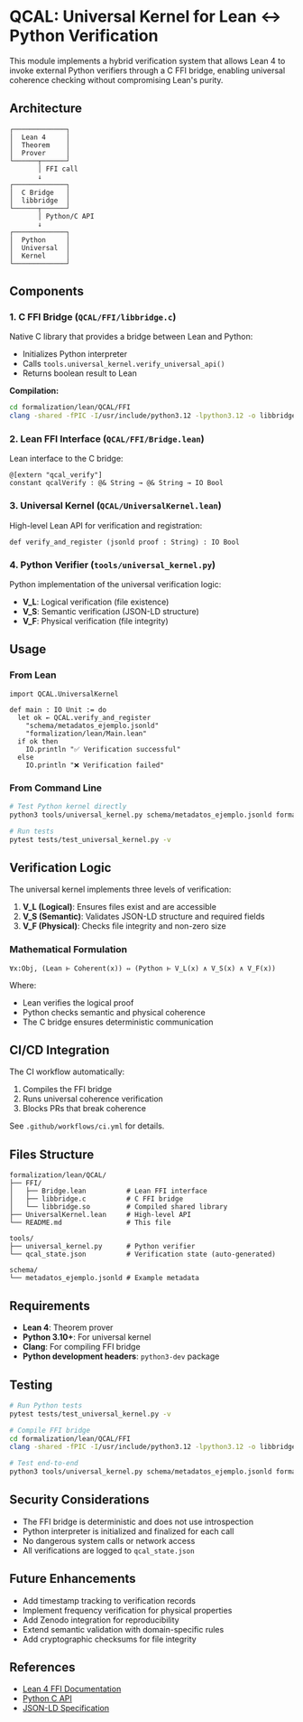 # QCAL: Universal Kernel for Lean ↔ Python Verification

This module implements a hybrid verification system that allows Lean 4 to invoke external Python verifiers through a C FFI bridge, enabling universal coherence checking without compromising Lean's purity.

## Architecture

```
┌─────────────┐
│  Lean 4     │
│  Theorem    │
│  Prover     │
└──────┬──────┘
       │ FFI call
       ↓
┌─────────────┐
│  C Bridge   │
│  libbridge  │
└──────┬──────┘
       │ Python/C API
       ↓
┌─────────────┐
│  Python     │
│  Universal  │
│  Kernel     │
└─────────────┘
```

## Components

### 1. C FFI Bridge (`QCAL/FFI/libbridge.c`)

Native C library that provides a bridge between Lean and Python:
- Initializes Python interpreter
- Calls `tools.universal_kernel.verify_universal_api()`
- Returns boolean result to Lean

**Compilation:**
```bash
cd formalization/lean/QCAL/FFI
clang -shared -fPIC -I/usr/include/python3.12 -lpython3.12 -o libbridge.so libbridge.c
```

### 2. Lean FFI Interface (`QCAL/FFI/Bridge.lean`)

Lean interface to the C bridge:
```lean
@[extern "qcal_verify"]
constant qcalVerify : @& String → @& String → IO Bool
```

### 3. Universal Kernel (`QCAL/UniversalKernel.lean`)

High-level Lean API for verification and registration:
```lean
def verify_and_register (jsonld proof : String) : IO Bool
```

### 4. Python Verifier (`tools/universal_kernel.py`)

Python implementation of the universal verification logic:
- **V_L**: Logical verification (file existence)
- **V_S**: Semantic verification (JSON-LD structure)
- **V_F**: Physical verification (file integrity)

## Usage

### From Lean

```lean
import QCAL.UniversalKernel

def main : IO Unit := do
  let ok ← QCAL.verify_and_register 
    "schema/metadatos_ejemplo.jsonld" 
    "formalization/lean/Main.lean"
  if ok then
    IO.println "✅ Verification successful"
  else
    IO.println "❌ Verification failed"
```

### From Command Line

```bash
# Test Python kernel directly
python3 tools/universal_kernel.py schema/metadatos_ejemplo.jsonld formalization/lean/Main.lean

# Run tests
pytest tests/test_universal_kernel.py -v
```

## Verification Logic

The universal kernel implements three levels of verification:

1. **V_L (Logical)**: Ensures files exist and are accessible
2. **V_S (Semantic)**: Validates JSON-LD structure and required fields
3. **V_F (Physical)**: Checks file integrity and non-zero size

### Mathematical Formulation

```
∀x:Obj, (Lean ⊢ Coherent(x)) ⇔ (Python ⊢ V_L(x) ∧ V_S(x) ∧ V_F(x))
```

Where:
- Lean verifies the logical proof
- Python checks semantic and physical coherence
- The C bridge ensures deterministic communication

## CI/CD Integration

The CI workflow automatically:
1. Compiles the FFI bridge
2. Runs universal coherence verification
3. Blocks PRs that break coherence

See `.github/workflows/ci.yml` for details.

## Files Structure

```
formalization/lean/QCAL/
├── FFI/
│   ├── Bridge.lean          # Lean FFI interface
│   ├── libbridge.c          # C FFI bridge
│   └── libbridge.so         # Compiled shared library
├── UniversalKernel.lean     # High-level API
└── README.md                # This file

tools/
├── universal_kernel.py      # Python verifier
└── qcal_state.json          # Verification state (auto-generated)

schema/
└── metadatos_ejemplo.jsonld # Example metadata
```

## Requirements

- **Lean 4**: Theorem prover
- **Python 3.10+**: For universal kernel
- **Clang**: For compiling FFI bridge
- **Python development headers**: `python3-dev` package

## Testing

```bash
# Run Python tests
pytest tests/test_universal_kernel.py -v

# Compile FFI bridge
cd formalization/lean/QCAL/FFI
clang -shared -fPIC -I/usr/include/python3.12 -lpython3.12 -o libbridge.so libbridge.c

# Test end-to-end
python3 tools/universal_kernel.py schema/metadatos_ejemplo.jsonld formalization/lean/Main.lean
```

## Security Considerations

- The FFI bridge is deterministic and does not use introspection
- Python interpreter is initialized and finalized for each call
- No dangerous system calls or network access
- All verifications are logged to `qcal_state.json`

## Future Enhancements

- Add timestamp tracking to verification records
- Implement frequency verification for physical properties
- Add Zenodo integration for reproducibility
- Extend semantic validation with domain-specific rules
- Add cryptographic checksums for file integrity

## References

- [Lean 4 FFI Documentation](https://lean-lang.org/lean4/doc/dev/ffi.html)
- [Python C API](https://docs.python.org/3/c-api/)
- [JSON-LD Specification](https://json-ld.org/)

